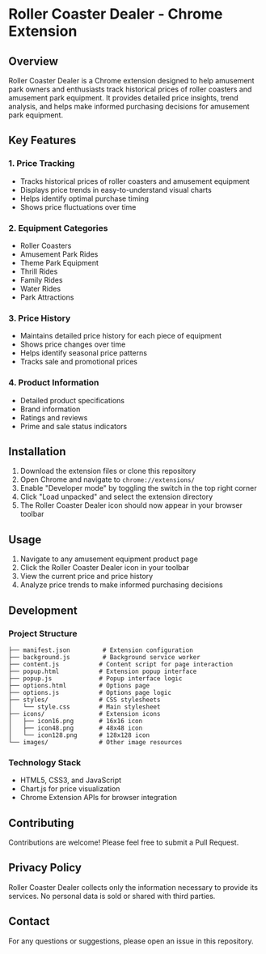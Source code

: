 # Roller Coaster Dealer - Chrome Extension

## Overview
Roller Coaster Dealer is a Chrome extension designed to help amusement park owners and enthusiasts track historical prices of roller coasters and amusement park equipment. It provides detailed price insights, trend analysis, and helps make informed purchasing decisions for amusement park equipment.

## Key Features

### 1. Price Tracking
- Tracks historical prices of roller coasters and amusement equipment
- Displays price trends in easy-to-understand visual charts
- Helps identify optimal purchase timing
- Shows price fluctuations over time

### 2. Equipment Categories
- Roller Coasters
- Amusement Park Rides
- Theme Park Equipment
- Thrill Rides
- Family Rides
- Water Rides
- Park Attractions

### 3. Price History
- Maintains detailed price history for each piece of equipment
- Shows price changes over time
- Helps identify seasonal price patterns
- Tracks sale and promotional prices

### 4. Product Information
- Detailed product specifications
- Brand information
- Ratings and reviews
- Prime and sale status indicators

## Installation

1. Download the extension files or clone this repository
2. Open Chrome and navigate to `chrome://extensions/`
3. Enable "Developer mode" by toggling the switch in the top right corner
4. Click "Load unpacked" and select the extension directory
5. The Roller Coaster Dealer icon should now appear in your browser toolbar

## Usage

1. Navigate to any amusement equipment product page
2. Click the Roller Coaster Dealer icon in your toolbar
3. View the current price and price history
4. Analyze price trends to make informed purchasing decisions

## Development

### Project Structure
```
├── manifest.json         # Extension configuration
├── background.js         # Background service worker
├── content.js           # Content script for page interaction
├── popup.html           # Extension popup interface
├── popup.js             # Popup interface logic
├── options.html         # Options page
├── options.js           # Options page logic
├── styles/              # CSS stylesheets
│   └── style.css        # Main stylesheet
├── icons/               # Extension icons
│   ├── icon16.png       # 16x16 icon
│   ├── icon48.png       # 48x48 icon
│   └── icon128.png      # 128x128 icon
└── images/              # Other image resources
```

### Technology Stack
- HTML5, CSS3, and JavaScript
- Chart.js for price visualization
- Chrome Extension APIs for browser integration

## Contributing
Contributions are welcome! Please feel free to submit a Pull Request.

## Privacy Policy
Roller Coaster Dealer collects only the information necessary to provide its services. No personal data is sold or shared with third parties.

## Contact
For any questions or suggestions, please open an issue in this repository. 